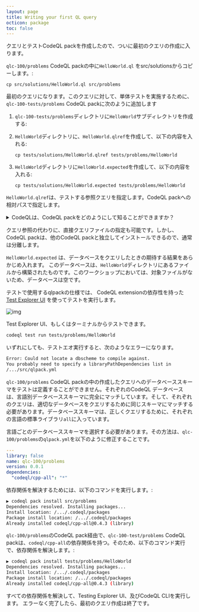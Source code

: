 ```yaml
---
layout: page
title: Writing your first QL query
octicon: package
toc: false
---
```


クエリとテストCodeQL packを作成したので、ついに最初のクエリの作成に入ります。

`qlc-100/problems` CodeQL packの中に`HelloWorld.ql` をsrc/solutionsからコピーします。:

```
cp src/solutions/HelloWorld.ql src/problems
```

最初のクエリになります。このクエリに対して、単体テストを実施するために、`qlc-100-tests/problems` CodeQL packに次のように追加します

1. `qlc-100-tests/problems`ディレクトリに`HelloWorld`サブディレクトリを作成する:
2. `HelloWorld`ディレクトリに、`HelloWorld.qlref`を作成して、以下の内容を入れる:

    ```
    cp tests/solutions/HelloWorld.qlref tests/problems/HelloWorld
    ```

3. `HelloWorld`ディレクトリに`HelloWorld.expected`を作成して、以下の内容を入れる:

    ```
    cp tests/solutions/HelloWorld.expected tests/problems/HelloWorld
    ```

`HelloWorld.qlref`は、テストする参照クエリを指定します。CodeQL packへの相対パスで指定します。

<details><summary>CodeQLは、CodeQL packをどのようにして知ることができますか？</summary>

CodeQLは、どのCodeQL packがクエリを含むのか決定するために依存関係を検索します。

</details>

クエリ参照の代わりに、直接クエリファイルの指定も可能です。しかし、CodeQL packは、他のCodeQL packと独立してインストールできるので、通常は分離します。

`HelloWorld.expected` は、データベースをクエリしたときの期待する結果をあらかじめ入れます。 このデータベースは、`HelloWorld`ディレクトリにあるファイルから構築されたものです。このワークショップにおいては、対象ファイルがないため、データベースは空です。

テストで使用するqlpackの仕様では、 CodeQL extensionの依存性を持った[Test Explorer UI](https://marketplace.visualstudio.com/items?itemName=hbenl.vscode-test-explorer) を使ってテストを実行します。

![img](/public/assets/images/QLC/100/test-explorer-ui-extension.png "The HelloWorld test listed in the Test Explorer UI")

Test Explorer UI、もしくはターミナルからテストできます。

```bash
codeql test run tests/problems/HelloWorld
```
いずれにしても、テストエオ実行すると、次のようなエラーになります。

```bash
Error: Could not locate a dbscheme to compile against.
You probably need to specify a libraryPathDependencies list in
/.../src/qlpack.yml
```

`qlc-100/problems` CodeQL packの中の作成したクエリへのデータベーススキーマをテストは定義することができません。それぞれのCodeQL データベースは、言語別データベーススキーマに完全にマッチしています。そして、それぞれのクエリは、適切なデータベースをクエリするために同じスキーマにマッチする必要があります。データベーススキーマは、正しくクエリするために、それぞれの言語の標準ライブラリ`all`に入っています。

言語ごとのデータベーススキーマを選択する必要があります。その方法は、`qlc-100/problems`の`qlpack.yml`を以下のように修正することです。

```yaml
---
library: false
name: qlc-100/problems
version: 0.0.1
dependencies:
  "codeql/cpp-all": "*"
```

依存関係を解決するためには、以下のコマンドを実行します。:

```bash
▶ codeql pack install src/problems
Dependencies resolved. Installing packages...
Install location: /.../.codeql/packages
Package install location: /.../.codeql/packages
Already installed codeql/cpp-all@0.4.3 (library)
```

`qlc-100/problems`のCodeQL pack経由で、`qlc-100-test/problems` CodeQL packは、`codeql/cpp-all`の依存関係を持つ。そのため、以下のコマンド実行で、依存関係を解決します。:

```bash
▶ codeql pack install tests/problems/HelloWorld
Dependencies resolved. Installing packages...
Install location: /.../.codeql/packages
Package install location: /.../.codeql/packages
Already installed codeql/cpp-all@0.4.3 (library)
```

すべての依存関係を解決して、Testing Explorer UI、及びCodeQL CLIを実行します。
エラーなく完了したら、最初のクエリ作成は終了です。
